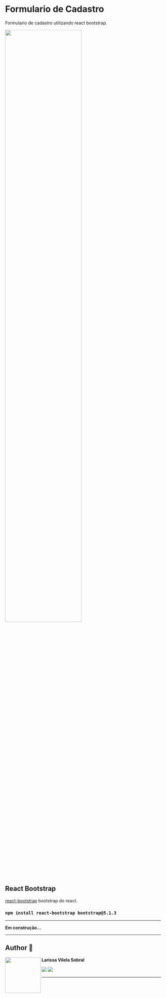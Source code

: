 # Formulario de Cadastro

Formulario de cadastro utilizando react bootstrap.

<img src="https://i.ibb.co/NrXqfXS/image.png" width=70% />

## React Bootstrap

[react-bootstrap](https://react-bootstrap.github.io/getting-started/introduction) bootstrap do react.

### `npm install react-bootstrap bootstrap@5.1.3`
_____

**Em construção...**
______
## Author 🚀
**Larissa Vilela Sobral**
[<img align="left" src="https://i.ibb.co/j6YvGHY/perfil-amarelo.png" width=115><br>](https://github.com/larissavilelasobral)



<a href="mailto:larissavilelasobral@gmail.com" target=_blank alt="Gmail" >
  <img src="https://img.shields.io/badge/-Gmail-FF0000?style=flat-square&labelColor=FF0000&logo=gmail&logoColor=white&link=larissavilelasobral" /></a>

<a href="https://www.linkedin.com/in/larissa-vilela-sobral/" target=_blank alt="Linkedin">
  <img src="https://img.shields.io/badge/-Linkedin-0e76a8?style=flat-square&logo=Linkedin&logoColor=white&link=LINK-DO-SEU-LINKEDIN" /></a>
  
_____





